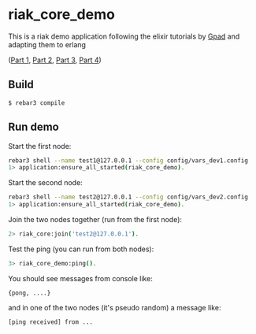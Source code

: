 riak_core_demo
==============

This is a riak demo application following the elixir tutorials by
[Gpad](https://github.com/gpad/no_slides) and adapting them to erlang

([Part 1](https://medium.com/@GPad/create-a-riak-core-application-in-elixir-part-1-41354c1f26c3),
[Part 2](https://medium.com/@GPad/create-a-riak-core-application-in-elixir-part-2-88bdec73f368),
[Part 3](https://medium.com/@GPad/create-a-riak-core-application-in-elixir-part-3-8bac36632be0),
[Part 4](https://medium.com/@GPad/create-a-riak-core-application-in-elixir-part-4-728512ece224))

Build
-----

    $ rebar3 compile

Run demo
--------

Start the first node:

```bash
rebar3 shell --name test1@127.0.0.1 --config config/vars_dev1.config
1> application:ensure_all_started(riak_core_demo).
```

Start the second node:

```bash
rebar3 shell --name test2@127.0.0.1 --config config/vars_dev2.config
1> application:ensure_all_started(riak_core_demo).
```

Join the two nodes together (run from the first node):

```bash
2> riak_core:join('test2@127.0.0.1').
```

Test the ping (you can run from both nodes):

```bash
3> riak_core_demo:ping().
```

You should see messages from console like:

`{pong, ....}`

and in one of the two nodes (it's pseudo random) a message like:

`[ping received] from ...`
